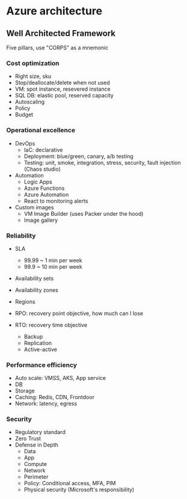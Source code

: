 # Azure architecture

## Well Architected Framework

Five pillars, use "CORPS" as a mnemonic

### Cost optimization

- Right size, sku
- Stop/deallocate/delete when not used
- VM: spot instance, resevered instance
- SQL DB: elastic pool, reserved capacity
- Autoscaling
- Policy
- Budget

### Operational excellence

- DevOps
  - IaC: declarative
  - Deployment: blue/green, canary, a/b testing
  - Testing: unit, smoke, integration, stress, security, fault injection (Chaos studio)
- Automation
  - Logic Apps
  - Azure Functions
  - Azure Automation
  - React to monitoring alerts
- Custom images
  - VM Image Builder (uses Packer under the hood)
  - Image gallery

### Reliability

- SLA
  - 99.99 ~ 1 min per week
  - 99.9 ~ 10 min per week
- Availability sets
- Availability zones
- Regions

- RPO: recovery point objective, how much can I lose
- RTO: recovery time objective
  - Backup
  - Replication
  - Active-active

### Performance efficiency

- Auto scale: VMSS, AKS, App service
- DB
- Storage
- Caching: Redis, CDN, Frontdoor
- Network: latency, egress

### Security

- Regulatory standard
- Zero Trust
- Defense in Depth
  - Data
  - App
  - Compute
  - Network
  - Perimeter
  - Policy: Conditional access, MFA, PIM
  - Physical security (Microsoft's responsibility)